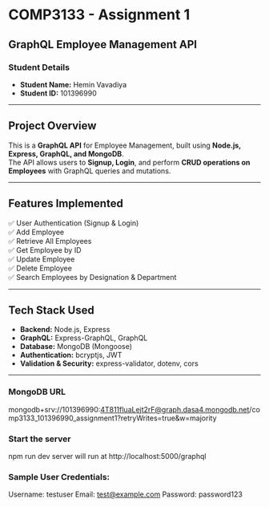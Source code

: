 # COMP3133 - Assignment 1

## **GraphQL Employee Management API**

### **Student Details**

- **Student Name:** Hemin Vavadiya
- **Student ID:** 101396990

---

## **Project Overview**

This is a **GraphQL API** for Employee Management, built using **Node.js, Express, GraphQL, and MongoDB**.  
The API allows users to **Signup, Login**, and perform **CRUD operations on Employees** with GraphQL queries and mutations.

---

## **Features Implemented**

✅ User Authentication (Signup & Login)  
✅ Add Employee  
✅ Retrieve All Employees  
✅ Get Employee by ID  
✅ Update Employee  
✅ Delete Employee  
✅ Search Employees by Designation & Department

---

## **Tech Stack Used**

- **Backend:** Node.js, Express
- **GraphQL:** Express-GraphQL, GraphQL
- **Database:** MongoDB (Mongoose)
- **Authentication:** bcryptjs, JWT
- **Validation & Security:** express-validator, dotenv, cors

---

### **MongoDB URL**

mongodb+srv://101396990:4T811fluaLejt2rF@graph.dasa4.mongodb.net/comp3133_101396990_assignment1?retryWrites=true&w=majority

### **Start the server**

npm run dev
server will run at http://localhost:5000/graphql

### **Sample User Credentials:**

Username: testuser
Email: test@example.com
Password: password123
